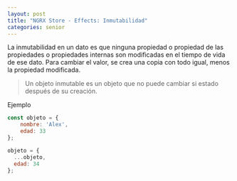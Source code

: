 ```yaml
---
layout: post
title: "NGRX Store - Effects: Inmutabilidad"
categories: senior
---
```


La inmutabilidad en un dato es<!--more--> que ninguna propiedad o propiedad de las propiedades o propiedades internas son modificadas en el tiempo de vida de ese dato. Para cambiar el valor, se crea una copia con todo igual, menos la propiedad modificada.

> Un objeto inmutable es un objeto que no puede cambiar si estado después de su creación.

Ejemplo
```javascript
const objeto = {
    nombre: 'Alex',
    edad: 33
};

objeto = {
  ...objeto,
  edad: 34
};
```